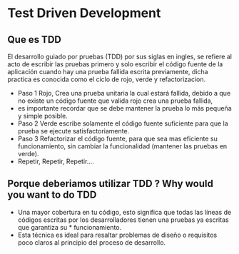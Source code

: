 Test Driven Development
=======================

Que es TDD
-----------

El desarrollo guiado por pruebas (TDD) por sus siglas en ingles, se refiere al acto de escribir las pruebas primero
y solo escribir el código fuente de la aplicación cuando hay una prueba fallida escrita previamente, dicha practica
es conocida como el ciclo de rojo, verde y refactorizacion.

* Paso 1 Rojo, Crea una prueba unitaria la cual estará fallida, debido a que no existe un código fuente que valida rojo crea una prueba fallida, 
* es importante recordar que se debe mantener la prueba lo más pequeña y simple posible. 
* Paso 2 Verde escribe solamente el código fuente suficiente para que la prueba se ejecute satisfactoriamente.
* Paso 3 Refactorizar el código fuente, para que sea mas eficiente su funcionamiento, sin cambiar la funcionalidad (mantener las pruebas en verde).
* Repetir, Repetir, Repetir....

Porque deberiamos utilizar TDD ? Why would you want to do TDD
----------------------------

* Una mayor cobertura en tu código, esto significa que todas las líneas de códigos escritas por los desarrolladores tienen una  pruebas ya escritas que garantiza su * funcionamiento.
* Esta técnica es ideal para resaltar problemas de diseño o requisitos poco claros al principio del proceso de desarrollo.
